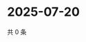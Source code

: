 # 2025-07-20

共 0 条

<!-- BEGIN ZHIHUQUESTIONS -->
<!-- 最后更新时间 Sun Jul 20 2025 14:16:54 GMT+0800 (China Standard Time) -->

<!-- END ZHIHUQUESTIONS -->
